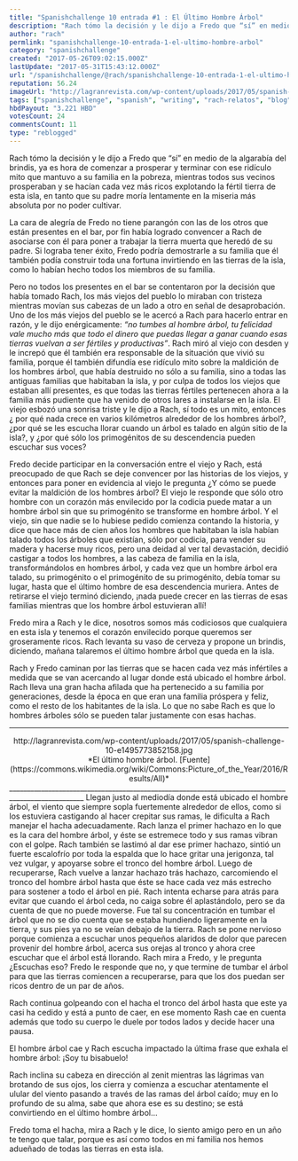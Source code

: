 ```yaml
---
title: "Spanishchallenge 10 entrada #1 : El Último Hombre Árbol"
description: "Rach tómo la decisión y le dijo a Fredo que “sí” en medio de la algarabía del brindis, ya es hora de comenzar a prosperar y terminar con ese ridículo ..."
author: "rach"
permlink: "spanishchallenge-10-entrada-1-el-ultimo-hombre-arbol"
category: "spanishchallenge"
created: "2017-05-26T09:02:15.000Z"
lastUpdate: "2017-05-31T15:43:12.000Z"
url: "/spanishchallenge/@rach/spanishchallenge-10-entrada-1-el-ultimo-hombre-arbol"
reputation: 56.24
imageUrl: "http://lagranrevista.com/wp-content/uploads/2017/05/spanish-challenge-10-e1495773852158.jpg"
tags: ["spanishchallenge", "spanish", "writing", "rach-relatos", "blog"]
hbdPayout: "3.221 HBD"
votesCount: 24
commentsCount: 11
type: "reblogged"
---
```

Rach tómo la decisión y le dijo a Fredo que “sí” en medio de la algarabía del brindis, ya es hora de comenzar a prosperar y terminar con ese ridículo mito que mantuvo a su familia en la pobreza, mientras todos sus vecinos prosperaban y se hacían cada vez más ricos explotando la fértil tierra de esta isla, en tanto que su padre moría lentamente en la miseria más absoluta por no poder cultivar.

La cara de alegría de Fredo no tiene parangón con las de los otros que están presentes en el bar, por fin había logrado convencer a Rach de asociarse con él  para poner a trabajar la tierra muerta que heredó de su padre. Si lograba tener éxito, Fredo podría demostrarle a su familia que él también podía construir toda una fortuna invirtiendo en las tierras de la isla, como lo habían hecho todos los miembros de su familia.

Pero no todos los presentes en el bar se contentaron por la decisión que había tomado Rach, los más viejos del pueblo lo miraban con tristeza mientras movían sus cabezas de un lado a otro en señal de desaprobación. Uno de los más viejos del pueblo se le acercó a Rach para hacerlo entrar en razón, y le dijo enérgicamente: *“no tumbes al hombre árbol, tu felicidad vale mucho más que todo el dinero que puedas llegar a ganar cuando esas tierras vuelvan a ser fértiles y productivas”*. Rach miró al viejo con desden y le increpó que él también era responsable de la situación que vivió su familia, porque él también difundía ese ridículo mito sobre la maldición de los hombres árbol, que había destruido no sólo a su familia, sino a todas las antiguas familias que habitaban la isla, y por culpa de todos los viejos que estaban allí presentes, es que todas las tierras fértiles pertenecen ahora a la familia más pudiente que ha venido de otros lares a instalarse en la isla. El viejo esbozó una sonrisa triste y le dijo a Rach, sí todo es un mito, entonces ¿ por qué nada crece en varios kilómetros alrededor de los hombres árbol?,  ¿por qué se les escucha llorar cuando un árbol es talado en algún sitio de la isla?, y ¿por qué sólo los primogénitos de su descendencia pueden escuchar sus voces? 

Fredo decide participar en la conversación entre el viejo y Rach, está preocupado de que Rach se deje convencer por las historias de los viejos, y entonces para poner en evidencia al viejo le pregunta ¿Y cómo se puede evitar la maldición de los hombres árbol? El viejo le responde que sólo otro hombre con un corazón más envilecido por la codicia puede matar a un hombre árbol sin que su primogénito se transforme en hombre árbol. Y el viejo, sin que nadie se lo hubiese pedido comienza contando la historia, y dice que hace más de cien años los hombres que habitaban la isla habían talado todos los árboles que existían, sólo por codicia, para vender su madera y hacerse muy ricos, pero una deidad al ver tal devastación, decidió castigar a todos los hombres, a las cabeza de familia en la isla, transformándolos en hombres árbol, y cada vez que un hombre árbol era talado, su primogénito o el  primogénito de su primogénito, debía tomar su lugar, hasta que el último hombre de esa descendencia muriera. Antes de retirarse el viejo terminó diciendo,  ¡nada puede crecer en las tierras de esas familias mientras que los hombre árbol estuvieran allí!

Fredo mira a Rach y le dice, nosotros somos más codiciosos que cualquiera en esta isla y tenemos el corazón envilecido porque queremos ser groseramente ricos. Rach levanta su vaso de cerveza y propone un brindis, diciendo,  mañana talaremos el último hombre árbol que queda en la isla.

Rach y Fredo caminan por las tierras que se hacen cada vez más infértiles a medida que se van acercando al lugar donde está ubicado el hombre árbol. Rach lleva una gran hacha afilada que ha pertenecido a su familia por generaciones, desde la época en que eran una familia próspera y feliz, como el resto de los habitantes de la isla. Lo que no sabe Rach es que lo hombres árboles sólo se pueden talar justamente con esas hachas.
__________________________________________________________________________________________________
<center>http://lagranrevista.com/wp-content/uploads/2017/05/spanish-challenge-10-e1495773852158.jpg</center>
<center>*El último hombre árbol. [Fuente](https://commons.wikimedia.org/wiki/Commons:Picture_of_the_Year/2016/Results/All)*</center>
___________________________________________________________________________________________________
Llegan justo al mediodía donde está ubicado el hombre árbol, el viento que siempre sopla fuertemente alrededor de ellos, como si los estuviera castigando al hacer crepitar sus ramas, le dificulta a Rach manejar el hacha adecuadamente. Rach lanza el primer hachazo en lo que es la cara del hombre árbol, y éste se estremece todo y sus ramas vibran con el golpe. Rach también se lastimó al dar ese primer hachazo, sintió un fuerte escalofrío por toda la espalda que lo hace gritar una jerigonza, tal vez vulgar, y apoyarse sobre el tronco del hombre árbol. Luego de recuperarse, Rach vuelve a lanzar hachazo trás hachazo, carcomiendo el tronco del hombre árbol hasta que éste se hace cada vez más estrecho para sostener a todo el árbol en pié. Rach intenta echarse para atrás para evitar que cuando el árbol ceda, no caiga sobre él aplastándolo, pero se da cuenta de que no puede moverse. Fue tal su concentración en tumbar el árbol que no se dio cuenta que se estaba hundiendo ligeramente en la tierra, y sus pies ya no se veían debajo de la tierra. Rach se pone nervioso porque comienza a escuchar unos pequeños alaridos de dolor que parecen provenir del hombre árbol, acerca sus orejas al tronco y ahora cree escuchar que el árbol está llorando. Rach mira a Fredo, y le pregunta ¿Escuchas eso? Fredo le responde que no, y que termine de tumbar el árbol para que las tierras comiencen a recuperarse, para que los dos puedan ser ricos dentro de un par de años.

Rach continua golpeando con el hacha el tronco del árbol hasta que este ya casi ha cedido y está a punto de caer, en ese momento Rash cae en cuenta además que todo su cuerpo le duele por todos lados y decide hacer una pausa. 

El hombre árbol cae y Rach escucha impactado la última frase que exhala el hombre árbol: ¡Soy tu bisabuelo!

Rach inclina su cabeza en dirección al zenit mientras las lágrimas van brotando de sus ojos, los cierra y comienza a escuchar atentamente el ulular del viento pasando a través de las ramas del árbol caído; muy en lo profundo de su alma, sabe que ahora ese es su destino; se está convirtiendo en el último hombre árbol…

Fredo toma el hacha, mira a Rach y le dice, lo siento amigo pero en un año te tengo que talar, porque es así como todos en mi familia nos hemos adueñado de todas las tierras en esta isla.